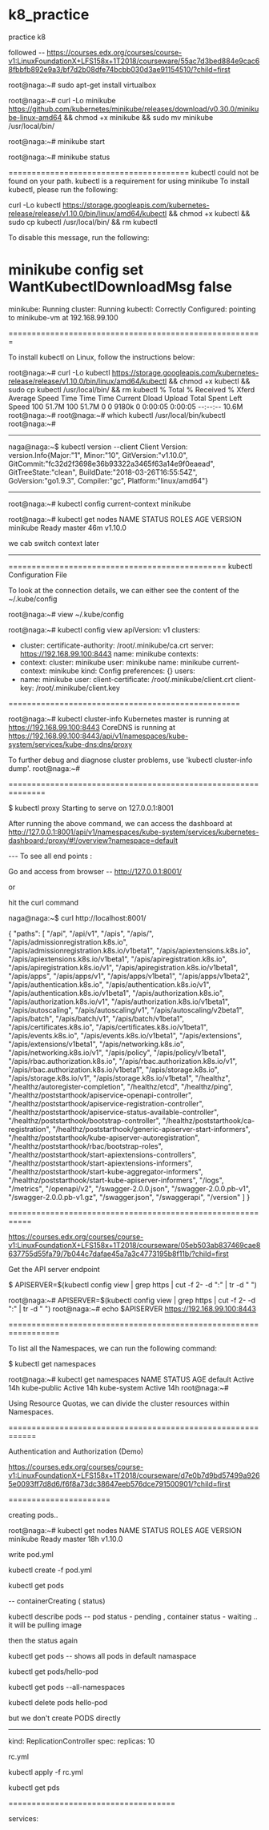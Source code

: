 # k8_practice
practice k8 

followed --
https://courses.edx.org/courses/course-v1:LinuxFoundationX+LFS158x+1T2018/courseware/55ac7d3bed884e9cac68fbbfb892e9a3/bf7d2b08dfe74bcbb030d3ae91154510/?child=first


root@naga:~# sudo apt-get install virtualbox

root@naga:~# curl -Lo minikube https://github.com/kubernetes/minikube/releases/download/v0.30.0/minikube-linux-amd64 && chmod +x minikube && sudo mv minikube /usr/local/bin/

root@naga:~# minikube start

root@naga:~# minikube status


=======================================
kubectl could not be found on your path. kubectl is a requirement for using minikube
To install kubectl, please run the following:

curl -Lo kubectl https://storage.googleapis.com/kubernetes-release/release/v1.10.0/bin/linux/amd64/kubectl && chmod +x kubectl && sudo cp kubectl /usr/local/bin/ && rm kubectl

To disable this message, run the following:

minikube config set WantKubectlDownloadMsg false
========================================
minikube: Running
cluster: Running
kubectl: Correctly Configured: pointing to minikube-vm at 192.168.99.100


=======================================================

To install kubectl on Linux, follow the instructions below:

root@naga:~# curl -Lo kubectl https://storage.googleapis.com/kubernetes-release/release/v1.10.0/bin/linux/amd64/kubectl && chmod +x kubectl && sudo cp kubectl /usr/local/bin/ && rm kubectl
  % Total    % Received % Xferd  Average Speed   Time    Time     Time  Current
                                 Dload  Upload   Total   Spent    Left  Speed
100 51.7M  100 51.7M    0     0  9180k      0  0:00:05  0:00:05 --:--:-- 10.6M
root@naga:~# 
root@naga:~# which kubectl
/usr/local/bin/kubectl
root@naga:~# 


--------------

naga@naga:~$ kubectl version --client
Client Version: version.Info{Major:"1", Minor:"10", GitVersion:"v1.10.0", GitCommit:"fc32d2f3698e36b93322a3465f63a14e9f0eaead", GitTreeState:"clean", BuildDate:"2018-03-26T16:55:54Z", GoVersion:"go1.9.3", Compiler:"gc", Platform:"linux/amd64"}

--------------------


root@naga:~# kubectl config current-context
minikube


root@naga:~# kubectl get nodes
NAME       STATUS    ROLES     AGE       VERSION
minikube   Ready     master    46m       v1.10.0


we cab switch context later 



----------------------





===============================================
kubectl Configuration File

To look at the connection details, we can either see the content of the ~/.kube/config

root@naga:~# view ~/.kube/config


root@naga:~#  kubectl config view
apiVersion: v1
clusters:
- cluster:
    certificate-authority: /root/.minikube/ca.crt
    server: https://192.168.99.100:8443
  name: minikube
contexts:
- context:
    cluster: minikube
    user: minikube
  name: minikube
current-context: minikube
kind: Config
preferences: {}
users:
- name: minikube
  user:
    client-certificate: /root/.minikube/client.crt
    client-key: /root/.minikube/client.key


==================================================

root@naga:~# kubectl cluster-info
Kubernetes master is running at https://192.168.99.100:8443
CoreDNS is running at https://192.168.99.100:8443/api/v1/namespaces/kube-system/services/kube-dns:dns/proxy

To further debug and diagnose cluster problems, use 'kubectl cluster-info dump'.
root@naga:~# 

==============================================================

$ kubectl proxy
Starting to serve on 127.0.0.1:8001

After running the above command, we can access the dashboard at http://127.0.0.1:8001/api/v1/namespaces/kube-system/services/kubernetes-dashboard:/proxy/#!/overview?namespace=default


--- To see all end points :

Go and access from browser --   http://127.0.0.1:8001/

or

hit the curl command

naga@naga:~$ curl http://localhost:8001/


{
  "paths": [
    "/api",
    "/api/v1",
    "/apis",
    "/apis/",
    "/apis/admissionregistration.k8s.io",
    "/apis/admissionregistration.k8s.io/v1beta1",
    "/apis/apiextensions.k8s.io",
    "/apis/apiextensions.k8s.io/v1beta1",
    "/apis/apiregistration.k8s.io",
    "/apis/apiregistration.k8s.io/v1",
    "/apis/apiregistration.k8s.io/v1beta1",
    "/apis/apps",
    "/apis/apps/v1",
    "/apis/apps/v1beta1",
    "/apis/apps/v1beta2",
    "/apis/authentication.k8s.io",
    "/apis/authentication.k8s.io/v1",
    "/apis/authentication.k8s.io/v1beta1",
    "/apis/authorization.k8s.io",
    "/apis/authorization.k8s.io/v1",
    "/apis/authorization.k8s.io/v1beta1",
    "/apis/autoscaling",
    "/apis/autoscaling/v1",
    "/apis/autoscaling/v2beta1",
    "/apis/batch",
    "/apis/batch/v1",
    "/apis/batch/v1beta1",
    "/apis/certificates.k8s.io",
    "/apis/certificates.k8s.io/v1beta1",
    "/apis/events.k8s.io",
    "/apis/events.k8s.io/v1beta1",
    "/apis/extensions",
    "/apis/extensions/v1beta1",
    "/apis/networking.k8s.io",
    "/apis/networking.k8s.io/v1",
    "/apis/policy",
    "/apis/policy/v1beta1",
    "/apis/rbac.authorization.k8s.io",
    "/apis/rbac.authorization.k8s.io/v1",
    "/apis/rbac.authorization.k8s.io/v1beta1",
    "/apis/storage.k8s.io",
    "/apis/storage.k8s.io/v1",
    "/apis/storage.k8s.io/v1beta1",
    "/healthz",
    "/healthz/autoregister-completion",
    "/healthz/etcd",
    "/healthz/ping",
    "/healthz/poststarthook/apiservice-openapi-controller",
    "/healthz/poststarthook/apiservice-registration-controller",
    "/healthz/poststarthook/apiservice-status-available-controller",
    "/healthz/poststarthook/bootstrap-controller",
    "/healthz/poststarthook/ca-registration",
    "/healthz/poststarthook/generic-apiserver-start-informers",
    "/healthz/poststarthook/kube-apiserver-autoregistration",
    "/healthz/poststarthook/rbac/bootstrap-roles",
    "/healthz/poststarthook/start-apiextensions-controllers",
    "/healthz/poststarthook/start-apiextensions-informers",
    "/healthz/poststarthook/start-kube-aggregator-informers",
    "/healthz/poststarthook/start-kube-apiserver-informers",
    "/logs",
    "/metrics",
    "/openapi/v2",
    "/swagger-2.0.0.json",
    "/swagger-2.0.0.pb-v1",
    "/swagger-2.0.0.pb-v1.gz",
    "/swagger.json",
    "/swaggerapi",
    "/version"
  ]
}


===========================================================


https://courses.edx.org/courses/course-v1:LinuxFoundationX+LFS158x+1T2018/courseware/05eb503ab837469cae8637755d55fa79/7b044c7dafae45a7a3c4773195b8f11b/?child=first



Get the API server endpoint

$ APISERVER=$(kubectl config view | grep https | cut -f 2- -d ":" | tr -d " ")

root@naga:~# APISERVER=$(kubectl config view | grep https | cut -f 2- -d ":" | tr -d " ")
root@naga:~# echo $APISERVER
https://192.168.99.100:8443


=================================================================


To list all the Namespaces, we can run the following command:

$ kubectl get namespaces

root@naga:~# kubectl get namespaces
NAME          STATUS    AGE
default       Active    14h
kube-public   Active    14h
kube-system   Active    14h
root@naga:~# 

Using Resource Quotas, we can divide the cluster resources within Namespaces. 

============================================================

Authentication and Authorization (Demo)

https://courses.edx.org/courses/course-v1:LinuxFoundationX+LFS158x+1T2018/courseware/d7e0b7d9bd57499a9265e0093ff7d8d6/f6f8a73dc38647eeb576dce791500901/?child=first


======================

creating pods..


root@naga:~# kubectl get nodes
NAME       STATUS    ROLES     AGE       VERSION
minikube   Ready     master    18h       v1.10.0



write pod.yml


kubectl create -f pod.yml


kubectl get pods

-- containerCreating ( status)

kubectl describe pods -- pod status - pending  , container status - waiting  .. it will be pulling image 

then the status again 

kubectl get pods  -- shows all pods in default namaspace

kubectl get pods/hello-pod

kubectl get pods --all-namespaces


kubectl delete pods hello-pod


but we don't create PODS directly


------------


kind: ReplicationController 
spec:
  replicas: 10

rc.yml

kubectl apply -f rc.yml

kubectl get pds

====================================

services:








